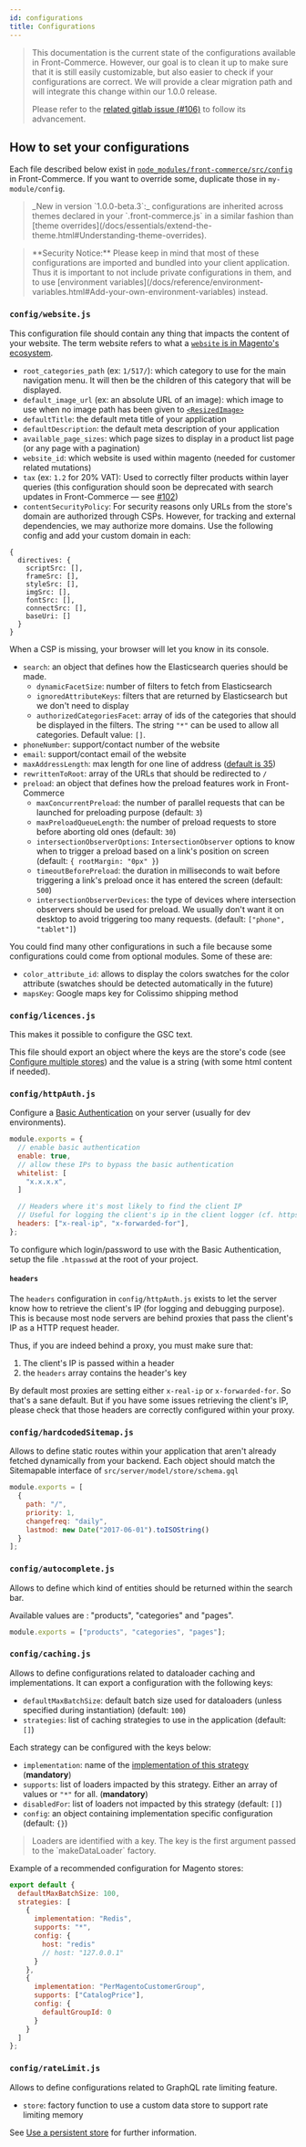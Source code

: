```yaml
---
id: configurations
title: Configurations
---
```


<blockquote class="note">
This documentation is the current state of the configurations available in Front-Commerce. However, our goal is to clean it up to make sure that it is still easily customizable, but also easier to check if your configurations are correct. We will provide a clear migration path and will integrate this change within our 1.0.0 release.

Please refer to the [related gitlab issue (#106)](https://gitlab.com/front-commerce/front-commerce/issues/106) to follow its advancement.
</blockquote>

## How to set your configurations

Each file described below exist in [`node_modules/front-commerce/src/config`](https://gitlab.com/front-commerce/front-commerce/tree/develop/src/config) in Front-Commerce. If you want to override some, duplicate those in `my-module/config`.

<blockquote class="feature--new">
_New in version `1.0.0-beta.3`:_ configurations are inherited across themes declared in your `.front-commerce.js` in a similar fashion than [theme overrides](/docs/essentials/extend-the-theme.html#Understanding-theme-overrides).
</blockquote>

<blockquote class="warning">
**Security Notice:** Please keep in mind that most of these configurations are imported and bundled into your client application. Thus it is important to not include private configurations in them, and to use [environment variables](/docs/reference/environment-variables.html#Add-your-own-environment-variables) instead.
</blockquote>

### `config/website.js`

This configuration file should contain any thing that impacts the content of your website. The term website refers to what a [`website` is in Magento's ecosystem](https://devdocs.magento.com/guides/v2.3/config-guide/multi-site/ms_over.html).

* `root_categories_path` (ex: `1/517/`): which category to use for the main navigation menu. It will then be the children of this category that will be displayed.
* `default_image_url` (ex: an absolute URL of an image): which image to use when no image path has been given to [`<ResizedImage>`](/docs/advanced/production-ready/media-middleware.html#lt-ResizedImage-gt-component)
* `defaultTitle`: the default meta title of your application
* `defaultDescription`: the default meta description of your application
* `available_page_sizes`: which page sizes to display in a product list page (or any page with a pagination)
* `website_id`: which website is used within magento (needed for customer related mutations)
* `tax` (ex: `1.2` for 20% VAT): Used to correctly filter products within layer queries (this configuration should soon be deprecated with search updates in Front-Commerce — see [#102](https://gitlab.com/front-commerce/front-commerce/issues/102))
* `contentSecurityPolicy`: For security reasons only URLs from the store's domain are authorized through CSPs. However, for tracking and external dependencies, we may authorize more domains. Use the following config and add your custom domain in each:<!-- TODO Add a CSP dedicated page -->
```
{
  directives: {
    scriptSrc: [],
    frameSrc: [],
    styleSrc: [],
    imgSrc: [],
    fontSrc: [],
    connectSrc: [],
    baseUri: []
  }
}
```
  When a CSP is missing, your browser will let you know in its console.
* `search`: an object that defines how the Elasticsearch queries should be made.
  * `dynamicFacetSize`: number of filters to fetch from Elasticsearch
  * `ignoredAttributeKeys`: filters that are returned by Elasticsearch but we don't need to display
  * `authorizedCategoriesFacet`: array of ids of the categories that should be displayed in the filters. The string `"*"` can be used to allow all categories. Default value: `[]`.
* `phoneNumber`: support/contact number of the website
* `email`: support/contact email of the website
* `maxAddressLength`: max length for one line of address ([default is 35](https://webarchive.nationalarchives.gov.uk/+/http://www.cabinetoffice.gov.uk/media/254290/GDS%20Catalogue%20Vol%202.pdf))
* `rewrittenToRoot`: array of the URLs that should be redirected to `/`
* `preload`: an object that defines how the preload features work in Front-Commerce
  * `maxConcurrentPreload`: the number of parallel requests that can be launched for preloading purpose (default: `3`)
  * `maxPreloadQueueLength`: the number of preload requests to store before aborting old ones (default: `30`)
  * `intersectionObserverOptions`: `IntersectionObserver` options to know when to trigger a preload based on a link's position on screen (default: `{ rootMargin: "0px" }`)
  * `timeoutBeforePreload`: the duration in milliseconds to wait before triggering a link's preload once it has entered the screen (default: `500`)
  * `intersectionObserverDevices`: the type of devices where intersection observers should be used for preload. We usually don't want it on desktop to avoid triggering too many requests. (default: `["phone", "tablet"]`)

You could find many other configurations in such a file because some configurations could come from optional modules. Some of these are:
* `color_attribute_id`: allows to display the colors swatches for the color attribute (swatches should be detected automatically in the future)
* `mapsKey`: Google maps key for Colissimo shipping method

### `config/licences.js`

This makes it possible to configure the GSC text.

This file should export an object where the keys are the store's code (see [Configure multiple stores](/docs/advanced/production-ready/multistore.html)) and the value is a string (with some html content if needed).

### `config/httpAuth.js`

Configure a [Basic Authentication](https://en.wikipedia.org/wiki/Basic_access_authentication) on your server (usually for dev environments).

```js
module.exports = {
  // enable basic authentication
  enable: true,
  // allow these IPs to bypass the basic authentication
  whitelist: [
    "x.x.x.x",
  ]

  // Headers where it's most likely to find the client IP
  // Useful for logging the client's ip in the client logger (cf. https://gitlab.com/front-commerce/front-commerce/issues/23)
  headers: ["x-real-ip", "x-forwarded-for"],
};
```

To configure which login/password to use with the Basic Authentication, setup the file `.htpasswd` at the root of your project.

#### `headers`

The `headers` configuration in `config/httpAuth.js` exists to let the server know how to retrieve the client's IP (for logging and debugging purpose). This is because most node servers are behind proxies that pass the client's IP as a HTTP request header.

Thus, if you are indeed behind a proxy, you must make sure that:
1. The client's IP is passed within a header
2. the `headers` array contains the header's key

By default most proxies are setting either `x-real-ip` or `x-forwarded-for`. So that's a sane default. But if you have some issues retrieving the client's IP, please check that those headers are correctly configured within your proxy.

### `config/hardcodedSitemap.js`

Allows to define static routes within your application that aren't already fetched dynamically from your backend. Each object should match the Sitemapable interface of `src/server/model/store/schema.gql`

```js
module.exports = [
  {
    path: "/",
    priority: 1,
    changefreq: "daily",
    lastmod: new Date("2017-06-01").toISOString()
  }
];
```

### `config/autocomplete.js`

Allows to define which kind of entities should be returned within the search bar.

Available values are : "products", "categories" and "pages".

```js
module.exports = ["products", "categories", "pages"];
```

### `config/caching.js`

Allows to define configurations related to dataloader caching and implementations. It can export a configuration with the following keys:

* `defaultMaxBatchSize`: default batch size used for dataloaders (unless specified during instantiation) (default: `100`)
* `strategies`: list of caching strategies to use in the application (default: `[]`)

Each strategy can be configured with the keys below:

* `implementation`: name of the [implementation of this strategy](/docs/advanced/graphql/dataloaders-and-cache-invalidation.html#Caching-strategies) (**mandatory**)
* `supports`: list of loaders impacted by this strategy. Either an array of values or `"*"` for all. (**mandatory**)
* `disabledFor`: list of loaders not impacted by this strategy (default: `[]`)
* `config`: an object containing implementation specific configuration (default: `{}`)

<blockquote class="note">
  Loaders are identified with a key. The key is the first argument passed to the `makeDataLoader` factory.
</blockquote>

Example of a recommended configuration for Magento stores:

```js
export default {
  defaultMaxBatchSize: 100,
  strategies: [
    {
      implementation: "Redis",
      supports: "*",
      config: {
        host: "redis"
        // host: "127.0.0.1"
      }
    },
    {
      implementation: "PerMagentoCustomerGroup",
      supports: ["CatalogPrice"],
      config: {
        defaultGroupId: 0
      }
    }
  ]
};
```

### `config/rateLimit.js`

Allows to define configurations related to GraphQL rate limiting feature.

* `store`: factory function to use a custom data store to support rate limiting memory

See [Use a persistent store](/docs/advanced/graphql/rate-limiting.html#Use-a-persistent-store) for further information.